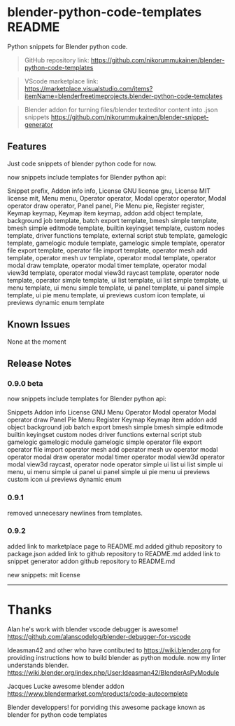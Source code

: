 # blender-python-code-templates README

Python snippets for Blender python code.

> GitHub repository link:
https://github.com/nikorummukainen/blender-python-code-templates

> VScode marketplace link:
https://marketplace.visualstudio.com/items?itemName=blenderfreetimeprojects.blender-python-code-templates

> Blender addon for turning files/blender texteditor content into .json snippets
https://github.com/nikorummukainen/blender-snippet-generator

## Features

Just code snippets of blender python code for now.

now snippets include templates for Blender python api:

Snippet                         prefix,
Addon info                      info,
License GNU                     license gnu,
License MIT                     license mit,
Menu                            menu,
Operator                        operator,
Modal operator                  operator,
Modal operator draw             operator,
Panel                           panel,
Pie Menu                        pie,
Register                        register,
Keymap                          keymap,
Keymap item                     keymap,
addon add object                template,
background job                  template,
batch export                    template,
bmesh simple                    template,
bmesh simple editmode           template,
builtin keyingset               template,
custom nodes                    template,
driver functions                template,
external script stub            template,
gamelogic                       template,
gamelogic module                template,
gamelogic simple                template,
operator file export            template,
operator file import            template,
operator mesh add               template,
operator mesh uv                template,
operator modal                  template,
operator modal draw             template,
operator modal timer            template,
operator modal view3d           template,
operator modal view3d raycast   template,
operator node                   template,
operator simple                 template,
ui list                         template,
ui list simple                  template,
ui menu                         template,
ui menu simple                  template,
ui panel                        template,
ui panel simple                 template,
ui pie menu                     template,
ui previews custom icon         template,
ui previews dynamic enum        template

## Known Issues

None at the moment

## Release Notes

### 0.9.0 beta
now snippets include templates for Blender python api:

Snippets
Addon info
License GNU
Menu
Operator
Modal operator
Modal operator draw
Panel
Pie Menu
Register
Keymap
Keymap item
addon add object
background job
batch export
bmesh simple
bmesh simple editmode
builtin keyingset
custom nodes
driver functions
external script stub
gamelogic
gamelogic module
gamelogic simple
operator file export
operator file import
operator mesh add
operator mesh uv
operator modal
operator modal draw
operator modal timer
operator modal view3d
operator modal view3d raycast,
operator node
operator simple
ui list
ui list simple
ui menu,
ui menu simple
ui panel
ui panel simple
ui pie menu
ui previews custom icon
ui previews dynamic enum

### 0.9.1

removed unnecesary newlines from templates.

### 0.9.2
added link to marketplace page to README.md
added github repository to package.json
added link to github repository to README.md
added link to snippet generator addon github repository to README.md

new snippets:
mit license


-----------------------------------------------------------------------------------------------------------

# Thanks
Alan 
he's work with blender vscode debugger is awesome!
https://github.com/alanscodelog/blender-debugger-for-vscode

Ideasman42 and other who have contibuted to https://wiki.blender.org
for providing instructions how to build blender as python module.
now my linter understands blender.
https://wiki.blender.org/index.php/User:Ideasman42/BlenderAsPyModule

Jacques Lucke awesome blender addon  
https://www.blendermarket.com/products/code-autocomplete

Blender developpers!
for porviding this awesome package known as blender
for python code templates